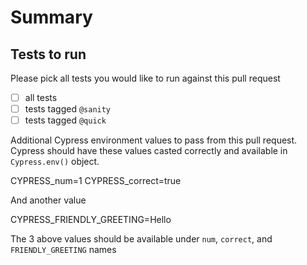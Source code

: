 # Summary

## Tests to run

Please pick all tests you would like to run against this pull request

- [ ] all tests
- [ ] tests tagged `@sanity`
- [ ] tests tagged `@quick`

Additional Cypress environment values to pass from this pull request. Cypress should have these values casted correctly and available in `Cypress.env()` object.

CYPRESS_num=1
CYPRESS_correct=true

And another value

CYPRESS_FRIENDLY_GREETING=Hello

The 3 above values should be available under `num`, `correct`, and `FRIENDLY_GREETING` names
